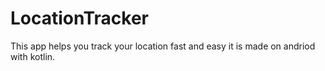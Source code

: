 # LocationTracker

This app helps you track your location fast and easy it is made on andriod with kotlin.
 
